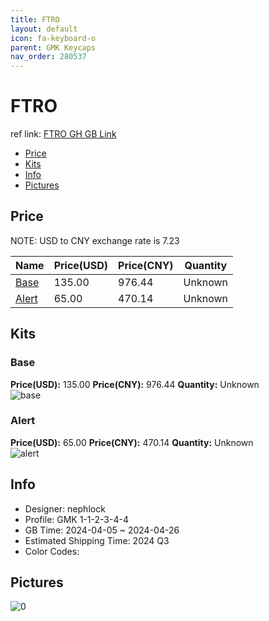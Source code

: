 ```yaml
---
title: FTRO 
layout: default
icon: fa-keyboard-o
parent: GMK Keycaps
nav_order: 280537
---
```


# FTRO 

ref link: [FTRO GH GB Link](https://geekhack.org/index.php?topic=122745)

* [Price](#price)
* [Kits](#kits)
* [Info](#info)
* [Pictures](#pictures)

## Price

NOTE: USD to CNY exchange rate is 7.23

| Name          | Price(USD)   |  Price(CNY) | Quantity |
| ------------- | ------------ |  ---------- | -------- |
|[Base](#base)|135.00|976.44|Unknown|
|[Alert](#alert)|65.00|470.14|Unknown|


## Kits
### Base  
**Price(USD):** 135.00	**Price(CNY):** 976.44	**Quantity:** Unknown  
<img src="{{ 'assets/images/gmk-keycaps/FTRO/kits_pics/base.png' | relative_url }}" alt="base" class="image featured">

### Alert  
**Price(USD):** 65.00	**Price(CNY):** 470.14	**Quantity:** Unknown  
<img src="{{ 'assets/images/gmk-keycaps/FTRO/kits_pics/alert.png' | relative_url }}" alt="alert" class="image featured">

## Info
* Designer: nephlock  
* Profile: GMK 1-1-2-3-4-4  
* GB Time: 2024-04-05 ~ 2024-04-26  
* Estimated Shipping Time: 2024 Q3  
* Color Codes:  


## Pictures  
<img src="{{ 'assets/images/gmk-keycaps/FTRO/rendering_pics/0.png' | relative_url }}" alt="0" class="image featured">
